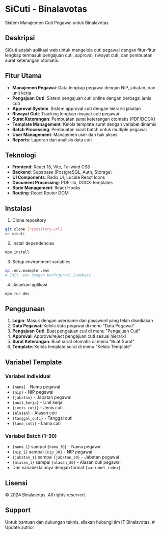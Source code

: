 # SiCuti - Binalavotas

Sistem Manajemen Cuti Pegawai untuk Binalavotas

## Deskripsi

SiCuti adalah aplikasi web untuk mengelola cuti pegawai dengan fitur-fitur lengkap termasuk pengajuan cuti, approval, riwayat cuti, dan pembuatan surat keterangan otomatis.

## Fitur Utama

- **Manajemen Pegawai**: Data lengkap pegawai dengan NIP, jabatan, dan unit kerja
- **Pengajuan Cuti**: Sistem pengajuan cuti online dengan berbagai jenis cuti
- **Approval System**: Sistem approval cuti dengan hierarki jabatan
- **Riwayat Cuti**: Tracking lengkap riwayat cuti pegawai
- **Surat Keterangan**: Pembuatan surat keterangan otomatis (PDF/DOCX)
- **Template Management**: Kelola template surat dengan variabel dinamis
- **Batch Processing**: Pembuatan surat batch untuk multiple pegawai
- **User Management**: Manajemen user dan hak akses
- **Reports**: Laporan dan analisis data cuti

## Teknologi

- **Frontend**: React 18, Vite, Tailwind CSS
- **Backend**: Supabase (PostgreSQL, Auth, Storage)
- **UI Components**: Radix UI, Lucide React Icons
- **Document Processing**: PDF-lib, DOCX-templates
- **State Management**: React Hooks
- **Routing**: React Router DOM

## Instalasi

1. Clone repository
```bash
git clone [repository-url]
cd sicuti
```

2. Install dependencies
```bash
npm install
```

3. Setup environment variables
```bash
cp .env.example .env
# Edit .env dengan konfigurasi Supabase
```

4. Jalankan aplikasi
```bash
npm run dev
```

## Penggunaan

1. **Login**: Masuk dengan username dan password yang telah disediakan
2. **Data Pegawai**: Kelola data pegawai di menu "Data Pegawai"
3. **Pengajuan Cuti**: Buat pengajuan cuti di menu "Pengajuan Cuti"
4. **Approval**: Approve/reject pengajuan cuti sesuai hierarki
5. **Surat Keterangan**: Buat surat otomatis di menu "Buat Surat"
6. **Template**: Kelola template surat di menu "Kelola Template"

## Variabel Template

### Variabel Individual
- `{nama}` - Nama pegawai
- `{nip}` - NIP pegawai
- `{jabatan}` - Jabatan pegawai
- `{unit_kerja}` - Unit kerja
- `{jenis_cuti}` - Jenis cuti
- `{alasan}` - Alasan cuti
- `{tanggal_cuti}` - Tanggal cuti
- `{lama_cuti}` - Lama cuti

### Variabel Batch (1-30)
- `{nama_1}` sampai `{nama_30}` - Nama pegawai
- `{nip_1}` sampai `{nip_30}` - NIP pegawai
- `{jabatan_1}` sampai `{jabatan_30}` - Jabatan pegawai
- `{alasan_1}` sampai `{alasan_30}` - Alasan cuti pegawai
- Dan variabel lainnya dengan format `{variabel_index}`

## Lisensi

© 2024 Binalavotas. All rights reserved.

## Support

Untuk bantuan dan dukungan teknis, silakan hubungi tim IT Binalavotas. #   U p d a t e   a u t h o r  
 